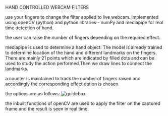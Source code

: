 HAND CONTROLLED WEBCAM FILTERS

use your fingers to change the filter applied to live webcam.
implemented using openCV (python) and python libraries - numPy and mediapipe for real time 
detection of hand.

the user can raise the number of fingers depending on the required effect.

mediapipe is used to determine a hand object. The model is already trained to determine
location of the hand and 
different landmarks on the fingers. There are mainly 21 points which are indicated by filled dots
and can be used to study the action performed.Then we draw lines to connect the landmarks.

a counter is maintained to track the number of fingers raised and accordingly the 
corresponding effect option is chosen.

the options are as follows:
![guidebox](https://user-images.githubusercontent.com/88281057/193452239-75330265-3333-4a76-af0f-27d25fcaf8b8.png)





the inbuilt functions of openCV are used to apply the filter on the captured 
frame and the result is seen in real time.




